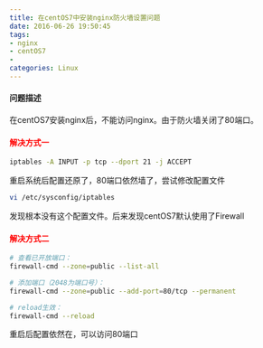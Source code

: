 ```yaml
---
title: 在centOS7中安装nginx防火墙设置问题
date: 2016-06-26 19:50:45
tags:
- nginx
- centOS7
-
categories: Linux
---
```


#### 问题描述
在centOS7安装nginx后，不能访问nginx。由于防火墙关闭了80端口。

#### <font color=red>解决方式一</font>
``` bash
iptables -A INPUT -p tcp --dport 21 -j ACCEPT
```
重启系统后配置还原了，80端口依然墙了，尝试修改配置文件

``` bash
vi /etc/sysconfig/iptables
```
发现根本没有这个配置文件。后来发现centOS7默认使用了Firewall

#### <font color=red>解决方式二</font>
``` bash
# 查看已开放端口：
firewall-cmd --zone=public --list-all

# 添加端口（2048为端口号）：
firewall-cmd --zone=public --add-port=80/tcp --permanent

# reload生效：
firewall-cmd --reload
```

重启后配置依然在，可以访问80端口


